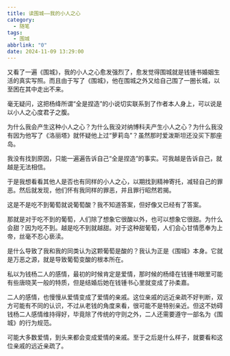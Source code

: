 ```yaml
---
title: 读围城——我的小人之心
category:
  - 随笔
tags:
  - 围城
abbrlink: "0"
date: 2024-11-09 13:29:00
---
```


又看了一遍《围城》，我的小人之心愈发强烈了，愈发觉得围城就是钱锺书婚姻生活的真实写照。而且由于写了《围城》，他在围城之外又给自己围了一圈长城，以至困在其中走出不来。

毫无疑问，这把杨绛所谓“全是捏造”的小说切实联系到了作者本人身上，可以说是以小人之心度君子之腹。

为什么我会产生这种小人之心？为什么我没对纳博科夫产生小人之心？为什么我没有因为他写了《洛丽塔》就怀疑他上过“萝莉岛”？虽然那时爱泼斯坦还没买下那座岛。

我没有找到原因，只能一遍遍告诉自己“全是捏造”的事实。可我越是告诉自己，就越是无法相信。

于是我想看看其他人是否也有同样的小人之心，以期找到精神寄托，减轻自己的罪恶。然后就发现，他们怀有我同样的罪恶，并且罪行昭然若揭。

这是不是吃不到葡萄就说葡萄酸？我不知道答案，但好像又已经有了答案。

那就是对于吃不到的葡萄，人们除了想象它很酸以外，也可以想象它很甜。为什么会甜？因为吃不到。越是吃不到就越甜。对于这种甜葡萄，人们会心甘情愿奉为上帝，丝毫不忍心亵渎。

是什么导致了我和我的同类认为这颗葡萄是酸的？我认为正是《围城》本身。它就是万恶之源，就是导致葡萄变酸的根本所在。

私以为钱杨二人的感情，最初的时候肯定是爱情，那时候的杨绛在钱锺书眼里可能有些唐晓芙一般的特质，但是结婚后她在钱锺书心里就变成了孙柔嘉。

二人的感情，也慢慢从爱情变成了爱情的亲戚。这位亲戚的远近亲疏不好判断，双方可能有不同的认识，不过从老钱的角度来看，很可能不是特别亲近。但这不妨碍钱杨二人感情维持得好，毕竟除了传统的守则之外，二人还需要遵守一部名为《围城》的行为规范。

可能大多数爱情，到头来都会变成爱情的亲戚。至于之后是什么样子，就要看和这位亲戚的远近亲疏了。